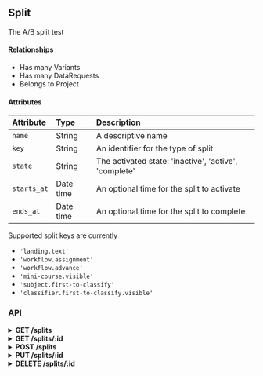 ## Split

The A/B split test

#### Relationships

- Has many Variants
- Has many DataRequests
- Belongs to Project

#### Attributes

| Attribute    | Type      | Description |
| :----------- | :-------- | :---------- |
| `name`       | String    | A descriptive name |
| `key`        | String    | An identifier for the type of split |
| `state`      | String    | The activated state: 'inactive', 'active', 'complete' |
| `starts_at`  | Date time | An optional time for the split to activate |
| `ends_at`    | Date time | An optional time for the split to complete |

Supported split keys are currently

- `'landing.text'`
- `'workflow.assignment'`
- `'workflow.advance'`
- `'mini-course.visible'`
- `'subject.first-to-classify'`
- `'classifier.first-to-classify.visible'`

### API

<details>
<summary><strong>GET /splits</strong></summary>

- Scoped by project owner or collaborator roles
- Site admins can access all splits
- Filterable by `project_id`, `key`, and `state`

``` json
{
  "data": [{
    "id": "1",
    "type": "splits",
    "attributes": {
      "name": "Landing text",
      "key": "landing.text",
      "state": "active",
      "project_id": 1,
      "metric_types": ["classifier_visited", "classification_created"],
      "ends_at": "2016-11-16T12:00:00Z",
      "created_at": "2016-11-02T12:00:00Z",
      "updated_at": "2016-11-02T12:00:00Z"
    },
    "links": {
      "self": "/splits/1",
      "variants": "/variants?filter[split_id]=1",
      "data_requests": "/data_requests?filter[split_id]=1"
    }
  }],
  "jsonapi": {
    "version": "1.0"
  },
  "links": {
    "self": "/splits?page[number]=1&page[size]=1",
    "next": "/splits?page[number]=2&page[size]=1",
    "last": "/splits?page[number]=123&page[size]=1"
  }
}
```
</details>

<details>
<summary><strong>GET /splits/:id</strong></summary>

- Publicly accessible

``` json
{
  "data": [{
    "id": "1",
    "type": "splits",
    "attributes": {
      "name": "Landing text",
      "key": "landing.text",
      "state": "active",
      "project_id": 1,
      "metric_types": ["classifier_visited", "classification_created"],
      "ends_at": "2016-11-16T12:00:00Z",
      "created_at": "2016-11-02T12:00:00Z",
      "updated_at": "2016-11-02T12:00:00Z"
    },
    "links": {
      "self": "/splits/1",
      "variants": "/variants?filter[split_id]=1",
      "data_requests": "/data_requests?filter[split_id]=1"
    }
  }],
  "jsonapi": {
    "version": "1.0"
  }
}
```
</details>

<details>
<summary><strong>POST /splits</strong></summary>

- Accessible by project owners, collaborators, and site admins

##### Schema

``` json
{
  "properties": {
    "data": {
      "properties": {
        "project_id": {
          "oneOf": [{
            "type": "integer",
            "minimum": 1
          }, {
            "type": "string",
            "pattern": "^[1-9]\\d*$"
          }]
        },
        "name": {
          "type": "string"
        },
        "key": {
          "type": "string"
        },
        "state": {
          "enum": ["inactive", "active", "complete"]
        },
        "starts_at": {
          "type": "string",
          "format": "date-time"
        },
        "ends_at": {
          "type": "string",
          "format": "date-time"
        }
      },
      "type": "object",
      "required": ["project_id", "name", "key", "state"],
      "additionalProperties": false
    }
  },
  "type": "object",
  "required": ["data"]
}
```

##### Example

``` json
{
  "data": {
    "attributes": {
      "name": "Landing text",
      "key": "landing.text",
      "state": "inactive"
    },
    "relationships": {
      "project": {
        "data": {
          "type": "projects",
          "id": "1"
        }
      }
    }
  }
}
```
</details>

<details>
<summary><strong>PUT /splits/:id</strong></summary>

- Accessible by project owners, collaborators, and site admins

##### Schema

``` json
{
  "properties": {
    "data": {
      "properties": {
        "project_id": {
          "oneOf": [{
            "type": "integer",
            "minimum": 1
          }, {
            "type": "string",
            "pattern": "^[1-9]\\d*$"
          }]
        },
        "name": {
          "type": "string"
        },
        "key": {
          "type": "string"
        },
        "state": {
          "enum": ["inactive", "active", "complete"]
        },
        "starts_at": {
          "type": "string",
          "format": "date-time"
        },
        "ends_at": {
          "type": "string",
          "format": "date-time"
        }
      },
      "type": "object",
      "additionalProperties": false
    }
  },
  "type": "object",
  "required": ["data"]
}
```

##### Example

``` json
{
  "data": {
    "attributes": {
      "name": "Better landing text",
      "state": "active"
    }
  }
}
```
</details>

<details>
<summary><strong>DELETE /splits/:id</strong></summary>

- Accessible by project owners, collaborators, and site admins
</details>
